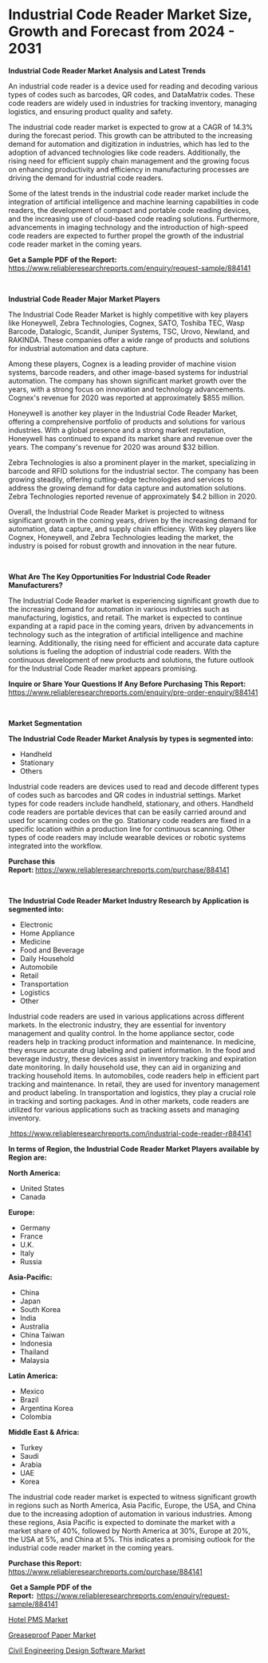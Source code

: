 <p><h1>Industrial Code Reader Market Size, Growth and Forecast from 2024 - 2031</h1></p><p><strong>Industrial Code Reader Market Analysis and Latest Trends</strong></p>
<p><p>An industrial code reader is a device used for reading and decoding various types of codes such as barcodes, QR codes, and DataMatrix codes. These code readers are widely used in industries for tracking inventory, managing logistics, and ensuring product quality and safety.</p><p>The industrial code reader market is expected to grow at a CAGR of 14.3% during the forecast period. This growth can be attributed to the increasing demand for automation and digitization in industries, which has led to the adoption of advanced technologies like code readers. Additionally, the rising need for efficient supply chain management and the growing focus on enhancing productivity and efficiency in manufacturing processes are driving the demand for industrial code readers.</p><p>Some of the latest trends in the industrial code reader market include the integration of artificial intelligence and machine learning capabilities in code readers, the development of compact and portable code reading devices, and the increasing use of cloud-based code reading solutions. Furthermore, advancements in imaging technology and the introduction of high-speed code readers are expected to further propel the growth of the industrial code reader market in the coming years.</p></p>
<p><strong>Get a Sample PDF of the Report:&nbsp;</strong> <a href="https://www.reliableresearchreports.com/enquiry/request-sample/884141">https://www.reliableresearchreports.com/enquiry/request-sample/884141</a></p>
<p>&nbsp;</p>
<p><strong>Industrial Code Reader Major Market Players</strong></p>
<p><p>The Industrial Code Reader Market is highly competitive with key players like Honeywell, Zebra Technologies, Cognex, SATO, Toshiba TEC, Wasp Barcode, Datalogic, Scandit, Juniper Systems, TSC, Urovo, Newland, and RAKINDA. These companies offer a wide range of products and solutions for industrial automation and data capture.</p><p>Among these players, Cognex is a leading provider of machine vision systems, barcode readers, and other image-based systems for industrial automation. The company has shown significant market growth over the years, with a strong focus on innovation and technology advancements. Cognex's revenue for 2020 was reported at approximately $855 million.</p><p>Honeywell is another key player in the Industrial Code Reader Market, offering a comprehensive portfolio of products and solutions for various industries. With a global presence and a strong market reputation, Honeywell has continued to expand its market share and revenue over the years. The company's revenue for 2020 was around $32 billion.</p><p>Zebra Technologies is also a prominent player in the market, specializing in barcode and RFID solutions for the industrial sector. The company has been growing steadily, offering cutting-edge technologies and services to address the growing demand for data capture and automation solutions. Zebra Technologies reported revenue of approximately $4.2 billion in 2020.</p><p>Overall, the Industrial Code Reader Market is projected to witness significant growth in the coming years, driven by the increasing demand for automation, data capture, and supply chain efficiency. With key players like Cognex, Honeywell, and Zebra Technologies leading the market, the industry is poised for robust growth and innovation in the near future.</p></p>
<p>&nbsp;</p>
<p><strong>What Are The Key Opportunities For Industrial Code Reader Manufacturers?</strong></p>
<p><p>The Industrial Code Reader market is experiencing significant growth due to the increasing demand for automation in various industries such as manufacturing, logistics, and retail. The market is expected to continue expanding at a rapid pace in the coming years, driven by advancements in technology such as the integration of artificial intelligence and machine learning. Additionally, the rising need for efficient and accurate data capture solutions is fueling the adoption of industrial code readers. With the continuous development of new products and solutions, the future outlook for the Industrial Code Reader market appears promising.</p></p>
<p><strong>Inquire or Share Your Questions If Any Before Purchasing This Report:</strong> <a href="https://www.reliableresearchreports.com/enquiry/pre-order-enquiry/884141">https://www.reliableresearchreports.com/enquiry/pre-order-enquiry/884141</a></p>
<p>&nbsp;</p>
<p><strong>Market Segmentation</strong></p>
<p><strong>The Industrial Code Reader Market Analysis by types is segmented into:</strong></p>
<p><ul><li>Handheld</li><li>Stationary</li><li>Others</li></ul></p>
<p><p>Industrial code readers are devices used to read and decode different types of codes such as barcodes and QR codes in industrial settings. Market types for code readers include handheld, stationary, and others. Handheld code readers are portable devices that can be easily carried around and used for scanning codes on the go. Stationary code readers are fixed in a specific location within a production line for continuous scanning. Other types of code readers may include wearable devices or robotic systems integrated into the workflow.</p></p>
<p><strong>Purchase this Report:&nbsp;</strong><a href="https://www.reliableresearchreports.com/purchase/884141">https://www.reliableresearchreports.com/purchase/884141</a></p>
<p>&nbsp;</p>
<p><strong>The Industrial Code Reader Market Industry Research by Application is segmented into:</strong></p>
<p><ul><li>Electronic</li><li>Home Appliance</li><li>Medicine</li><li>Food and Beverage</li><li>Daily Household</li><li>Automobile</li><li>Retail</li><li>Transportation</li><li>Logistics</li><li>Other</li></ul></p>
<p><p>Industrial code readers are used in various applications across different markets. In the electronic industry, they are essential for inventory management and quality control. In the home appliance sector, code readers help in tracking product information and maintenance. In medicine, they ensure accurate drug labeling and patient information. In the food and beverage industry, these devices assist in inventory tracking and expiration date monitoring. In daily household use, they can aid in organizing and tracking household items. In automobiles, code readers help in efficient part tracking and maintenance. In retail, they are used for inventory management and product labeling. In transportation and logistics, they play a crucial role in tracking and sorting packages. And in other markets, code readers are utilized for various applications such as tracking assets and managing inventory.</p></p>
<p><a href="https://www.reliableresearchreports.com/industrial-code-reader-r884141">&nbsp;https://www.reliableresearchreports.com/industrial-code-reader-r884141</a></p>
<p><strong>In terms of Region, the Industrial Code Reader Market Players available by Region are:</strong></p>
<p>
    <p> <strong> North America: </strong>
        <ul>
            <li>United States</li>
            <li>Canada</li>
        </ul>
        </p> 
    <p> <strong> Europe: </strong>
        <ul>
            <li>Germany</li>
            <li>France</li>
            <li>U.K.</li>
            <li>Italy</li>
            <li>Russia</li>
        </ul>
        </p> 
    <p> <strong> Asia-Pacific: </strong>
        <ul>
            <li>China</li>
            <li>Japan</li>
            <li>South Korea</li>
            <li>India</li>
            <li>Australia</li>
            <li>China Taiwan</li>
            <li>Indonesia</li>
            <li>Thailand</li>
            <li>Malaysia</li>
        </ul>
        </p> 
    <p> <strong> Latin America: </strong>
        <ul>
            <li>Mexico</li>
            <li>Brazil</li>
            <li>Argentina Korea</li>
            <li>Colombia</li>
        </ul>
        </p> 
    <p> <strong> Middle East & Africa: </strong>
        <ul>
            <li>Turkey</li>
            <li>Saudi</li>
            <li>Arabia</li>
            <li>UAE</li>
            <li>Korea</li>
        </ul>
    </p>
    </p>
<p><p>The industrial code reader market is expected to witness significant growth in regions such as North America, Asia Pacific, Europe, the USA, and China due to the increasing adoption of automation in various industries. Among these regions, Asia Pacific is expected to dominate the market with a market share of 40%, followed by North America at 30%, Europe at 20%, the USA at 5%, and China at 5%. This indicates a promising outlook for the industrial code reader market in the coming years.</p></p>
<p><strong>Purchase this Report: </strong><a href="https://www.reliableresearchreports.com/purchase/884141">https://www.reliableresearchreports.com/purchase/884141</a></p>
<p>&nbsp;<strong>Get a Sample PDF of the Report:&nbsp;&nbsp;</strong><a href="https://www.reliableresearchreports.com/enquiry/request-sample/884141">https://www.reliableresearchreports.com/enquiry/request-sample/884141</a></p>
<p><strong></strong></p>
<p><p><a href="https://bubble-tree-ea4.notion.site/Hotel-PMS-Market-Comprehensive-Assessment-by-Type-Application-and-Geography-a3cb64be637840839ef214df8e8907d3">Hotel PMS Market</a></p><p><a href="https://circular-yam-9b9.notion.site/Greaseproof-Paper-Market-Size-and-Market-Trends-Complete-Industry-Overview-2024-to-2031-3d1ca6e3f039482a84d5fe28a9f8fb56">Greaseproof Paper Market</a></p><p><a href="https://thundering-castanet-c65.notion.site/Civil-Engineering-Design-Software-Market-Exploring-Market-Share-Market-Trends-and-Future-Growth-53a94356094a41688ff4bb1882d9d79f">Civil Engineering Design Software Market</a></p></p>